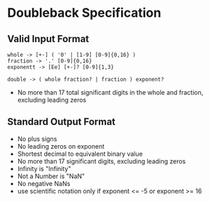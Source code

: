 # Doubleback Specification

## Valid Input Format

```
whole -> [+-] ( '0' | [1-9] [0-9]{0,16} )
fraction -> '.' [0-9]{0,16}
exponentt -> [Ee] [+-]? [0-9]{1,3}

double -> ( whole fraction? | fraction ) exponent?
```

* No more than 17 total significant digits in the whole and fraction, excluding leading zeros

## Standard Output Format

* No plus signs
* No leading zeros on exponent
* Shortest decimal to equivalent binary value
* No more than 17 significant digits, excluding leading zeros
* Infinity is "Infinity"
* Not a Number is "NaN"
* No negative NaNs
* use scientific notation only if exponent <= -5 or exponent >= 16
